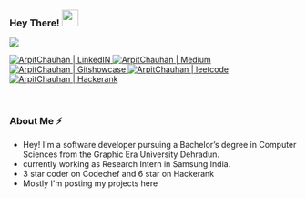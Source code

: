 ### Hey There! <img src="https://github.com/TheDudeThatCode/TheDudeThatCode/blob/master/Assets/wave.gif" width="29px">

<p>
  
![](https://komarev.com/ghpvc/?username=chauhanarpit09&color=blueviolet&label=Profile+Views)<br/>

<a >
</a>
<a href="https://www.linkedin.com/in/arpit-chauhan-6115b4171/">
  <img alt="ArpitChauhan | LinkedIN"  src="https://img.shields.io/badge/linkedin-%230077B5.svg?&style=for-the-badge&logo=linkedin&logoColor=white" />
</a> 
<a href="https://arpit09chauhan.medium.com/">
  <img alt="ArpitChauhan | Medium"  src="https://img.shields.io/badge/Medium-%23344955.svg?&style=for-the-badge&logo=Medium&logoColor=black" />  
</a>
<a href="https://www.gitshowcase.com/chauhanarpit09">
  <img alt="ArpitChauhan | Gitshowcase"  src="https://img.shields.io/badge/GitShowCase-%2391ffa3.svg?&style=for-the-badge&logo=GitHub&logoColor=black" />
</a>
  <a href="https://leetcode.com/arpit09chauhan/">
<img alt="ArpitChauhan | leetcode"  src="https://img.shields.io/badge/LeetCode-%23FB8C00.svg?&style=for-the-badge&logo=LeetCode&logoColor=black" />
</a>
<a href="https://www.hackerrank.com/arpit09chauhan?hr_r=1">
  <img alt="ArpitChauhan | Hackerank"  src="https://img.shields.io/badge/HackerRank-%231ba94c.svg?&style=for-the-badge&logo=HackerRank&logoColor=white" />
</a>
</p>
<br>

### About Me ⚡️
- Hey! I'm a  software developer pursuing a Bachelor’s degree in Computer Sciences from the Graphic Era University Dehradun.
- currently working as Research Intern in Samsung India.
- 3 star coder on Codechef and 6 star on Hackerank
- Mostly I'm posting my projects here

<!--
Tech Stack
<code><img height="20" src="https://raw.githubusercontent.com/github/explore/80688e429a7d4ef2fca1e82350fe8e3517d3494d/topics/javascript/javascript.png"></code>
<code><img height="20" src="https://raw.githubusercontent.com/github/explore/80688e429a7d4ef2fca1e82350fe8e3517d3494d/topics/react/react.png"></code>
<code><img height="20" src="https://raw.githubusercontent.com/github/explore/80688e429a7d4ef2fca1e82350fe8e3517d3494d/topics/nodejs/nodejs.png"></code>
<code><img height="20" src="https://raw.githubusercontent.com/github/explore/80688e429a7d4ef2fca1e82350fe8e3517d3494d/topics/html/html.png"></code>
<code><img height="20" src="https://raw.githubusercontent.com/github/explore/80688e429a7d4ef2fca1e82350fe8e3517d3494d/topics/css/css.png"></code>
<code><img height="20" src="https://raw.githubusercontent.com/github/explore/80688e429a7d4ef2fca1e82350fe8e3517d3494d/topics/cpp/cpp.png"></code>
<code><img height="20" src="https://raw.githubusercontent.com/github/explore/80688e429a7d4ef2fca1e82350fe8e3517d3494d/topics/mysql/mysql.png"></code>
<code><img height="20" src="https://raw.githubusercontent.com/github/explore/80688e429a7d4ef2fca1e82350fe8e3517d3494d/topics/git/git.png"></code>
<code><img height="20" src="https://raw.githubusercontent.com/github/explore/80688e429a7d4ef2fca1e82350fe8e3517d3494d/topics/visual-studio-code/visual-studio-code.png" /></code>
![Ghous' github stats](https://github-readme-stats.vercel.app/api?username=ghulamghousdev&theme=tokyonight&show_icons=true&count_private=true)
-->
